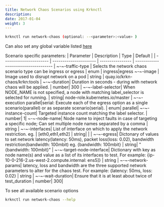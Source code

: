 ```yaml
---
title: Network Chaos Scenarios using Krknctl
description: 
date: 2017-01-04
weight: 3
---
```


```bash
krknctl run network-chaos (optional: --<parameter>:<value> )
```

Can also set any global variable listed [here](../all-scenario-env-krknctl.md)


Scenario specific parameters: 
| Parameter      | Description    | Type      |  Default | 
| ----------------------- | ----------------------    | ----------------  | ------------------------------------ |
~-~-traffic-type | Selects the network chaos scenario type can be ingress or egress | enum |   ingress|egress
~-~-image | Image used to disrupt network on a pod  | string |  quay.io/krkn-chaos/krkn:tools | 
~-~-duration| Duration in seconds - during with network chaos will be applied. | number| 300 | 
~-~-label-selector| When NODE_NAME is not specified, a node with matching label_selector is selected for running. | string| node-role.kubernetes.io/master |
~-~-execution parallel|serial: Execute each of the egress option as a single scenario(parallel) or as separate scenario(serial). | enum| parallel| ~-~-instance-count| Targeted instance count matching the label selector. | number| 1| 
~-~-node-name| Node name to inject faults in case of targeting a specific node; Can set multiple node names separated by a comma | string | 
~-~-interfaces| List of interface on which to apply the network restriction. eg. | [eth0,eth1,eth2] | string| | | 
~-~-egress| Dictonary of values to set network latency(latency: 50ms), packet loss(loss: 0.02), bandwidth restriction(bandwidth: 100mbit) eg. {bandwidth: 100mbit} | string| "{bandwidth: 100mbit}" | 
~-~-target-node-interface| Dictionary with key as node name(s) and value as a list of its interfaces to test. For example: {ip-10-0-216-2.us-west-2.compute.internal: ens5]} | string | 
~-~-network-params| latency, loss and bandwidth are the three supported network parameters to alter for the chaos test. For example: {latency: 50ms, loss: 0.02} | string | 
~-~-wait-duration| Ensure that it is at least about twice of test_duration | number| 300| 


To see all available scenario options 
```bash
krknctl run network-chaos --help 
```